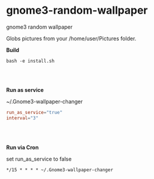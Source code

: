 # gnome3-random-wallpaper
gnome3 random wallpaper

Globs pictures from your /home/user/Pictures folder.

**Build**
```shell
bash -e install.sh
```
<br><br>

**Run as service**

~/.Gnome3-wallpaper-changer
```toml
run_as_service="true"
interval="3"
```
<br><br>

**Run via Cron**

set run_as_service to false
```shell
*/15 * * * * ~/.Gnome3-wallpaper-changer
```
